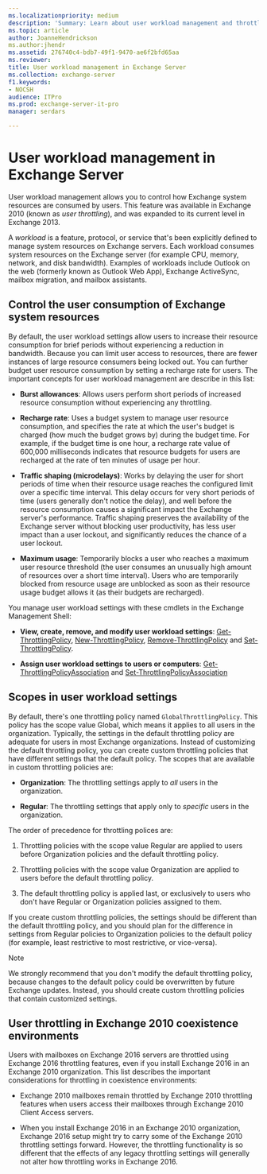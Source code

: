 ```yaml
---
ms.localizationpriority: medium
description: 'Summary: Learn about user workload management and throttling in Exchange 2016 and Exchange 2019.'
ms.topic: article
author: JoanneHendrickson
ms.author:jhendr
ms.assetid: 276740c4-bdb7-49f1-9470-ae6f2bfd65aa
ms.reviewer:
title: User workload management in Exchange Server
ms.collection: exchange-server
f1.keywords:
- NOCSH
audience: ITPro
ms.prod: exchange-server-it-pro
manager: serdars

---
```


# User workload management in Exchange Server

User workload management allows you to control how Exchange system resources are consumed by users. This feature was available in Exchange 2010 (known as *user throttling*), and was expanded to its current level in Exchange 2013.

A *workload* is a feature, protocol, or service that's been explicitly defined to manage system resources on Exchange servers. Each workload consumes system resources on the Exchange server (for example CPU, memory, network, and disk bandwidth). Examples of workloads include Outlook on the web (formerly known as Outlook Web App), Exchange ActiveSync, mailbox migration, and mailbox assistants.

## Control the user consumption of Exchange system resources

By default, the user workload settings allow users to increase their resource consumption for brief periods without experiencing a reduction in bandwidth. Because you can limit user access to resources, there are fewer instances of large resource consumers being locked out. You can further budget user resource consumption by setting a recharge rate for users. The important concepts for user workload management are describe in this list:

- **Burst allowances**: Allows users perform short periods of increased resource consumption without experiencing any throttling.

- **Recharge rate**: Uses a budget system to manage user resource consumption, and specifies the rate at which the user's budget is charged (how much the budget grows by) during the budget time. For example, if the budget time is one hour, a recharge rate value of 600,000 milliseconds indicates that resource budgets for users are recharged at the rate of ten minutes of usage per hour.

- **Traffic shaping (microdelays)**: Works by delaying the user for short periods of time when their resource usage reaches the configured limit over a specific time interval. This delay occurs for very short periods of time (users generally don't notice the delay), and well before the resource consumption causes a significant impact the Exchange server's performance. Traffic shaping preserves the availability of the Exchange server without blocking user productivity, has less user impact than a user lockout, and significantly reduces the chance of a user lockout.

- **Maximum usage**: Temporarily blocks a user who reaches a maximum user resource threshold (the user consumes an unusually high amount of resources over a short time interval). Users who are temporarily blocked from resource usage are unblocked as soon as their resource usage budget allows it (as their budgets are recharged).

You manage user workload settings with these cmdlets in the Exchange Management Shell:

- **View, create, remove, and modify user workload settings**: [Get-ThrottlingPolicy](/powershell/module/exchange/get-throttlingpolicy), [New-ThrottlingPolicy](/powershell/module/exchange/new-throttlingpolicy), [Remove-ThrottlingPolicy](/powershell/module/exchange/remove-throttlingpolicy) and [Set-ThrottlingPolicy](/powershell/module/exchange/set-throttlingpolicy).

- **Assign user workload settings to users or computers**: [Get-ThrottlingPolicyAssociation](/powershell/module/exchange/get-throttlingpolicyassociation) and [Set-ThrottlingPolicyAssociation](/powershell/module/exchange/set-throttlingpolicyassociation)

## Scopes in user workload settings

By default, there's one throttling policy named `GlobalThrottlingPolicy`. This policy has the scope value Global, which means it applies to all users in the organization. Typically, the settings in the default throttling policy are adequate for users in most Exchange organizations. Instead of customizing the default throttling policy, you can create custom throttling policies that have different settings that the default policy. The scopes that are available in custom throttling policies are:

- **Organization**: The throttling settings apply to *all* users in the organization.

- **Regular**: The throttling settings that apply only to *specific* users in the organization.

The order of precedence for throttling polices are:

1. Throttling policies with the scope value Regular are applied to users before Organization policies and the default throttling policy.

2. Throttling policies with the scope value Organization are applied to users before the default throttling policy.

3. The default throttling policy is applied last, or exclusively to users who don't have Regular or Organization policies assigned to them.

If you create custom throttling policies, the settings should be different than the default throttling policy, and you should plan for the difference in settings from Regular policies to Organization policies to the default policy (for example, least restrictive to most restrictive, or vice-versa).

> [!NOTE]
> We strongly recommend that you don't modify the default throttling policy, because changes to the default policy could be overwritten by future Exchange updates. Instead, you should create custom throttling policies that contain customized settings.

## User throttling in Exchange 2010 coexistence environments

Users with mailboxes on Exchange 2016 servers are throttled using Exchange 2016 throttling features, even if you install Exchange 2016 in an Exchange 2010 organization. This list describes the important considerations for throttling in coexistence environments:

- Exchange 2010 mailboxes remain throttled by Exchange 2010 throttling features when users access their mailboxes through Exchange 2010 Client Access servers.

- When you install Exchange 2016 in an Exchange 2010 organization, Exchange 2016 setup might try to carry some of the Exchange 2010 throttling settings forward. However, the throttling functionality is so different that the effects of any legacy throttling settings will generally not alter how throttling works in Exchange 2016.